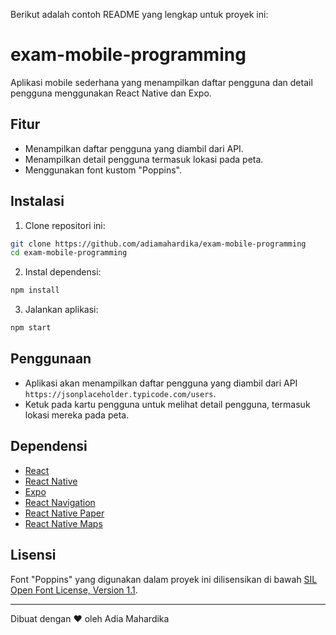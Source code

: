 Berikut adalah contoh README yang lengkap untuk proyek ini:

# exam-mobile-programming

Aplikasi mobile sederhana yang menampilkan daftar pengguna dan detail pengguna menggunakan React Native dan Expo.

## Fitur

- Menampilkan daftar pengguna yang diambil dari API.
- Menampilkan detail pengguna termasuk lokasi pada peta.
- Menggunakan font kustom "Poppins".

## Instalasi

1. Clone repositori ini:

```sh
git clone https://github.com/adiamahardika/exam-mobile-programming
cd exam-mobile-programming
```

2. Instal dependensi:

```sh
npm install
```

3. Jalankan aplikasi:

```sh
npm start
```

## Penggunaan

- Aplikasi akan menampilkan daftar pengguna yang diambil dari API `https://jsonplaceholder.typicode.com/users`.
- Ketuk pada kartu pengguna untuk melihat detail pengguna, termasuk lokasi mereka pada peta.

## Dependensi

- [React](https://reactjs.org/)
- [React Native](https://reactnative.dev/)
- [Expo](https://expo.dev/)
- [React Navigation](https://reactnavigation.org/)
- [React Native Paper](https://callstack.github.io/react-native-paper/)
- [React Native Maps](https://github.com/react-native-maps/react-native-maps)

## Lisensi

Font "Poppins" yang digunakan dalam proyek ini dilisensikan di bawah [SIL Open Font License, Version 1.1](./assets/Poppins/OFL.txt).

---

Dibuat dengan ❤️ oleh Adia Mahardika

```

```
